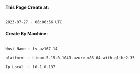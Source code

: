 
   
#### This Page Create at:

```bash

2023-07-27 - 06:06:56 UTC

```

#### Create By Machine:

```bash

Host Name : fv-az167-14

platform  : Linux-5.15.0-1041-azure-x86_64-with-glibc2.35

Ip Local  : 10.1.0.137

```

